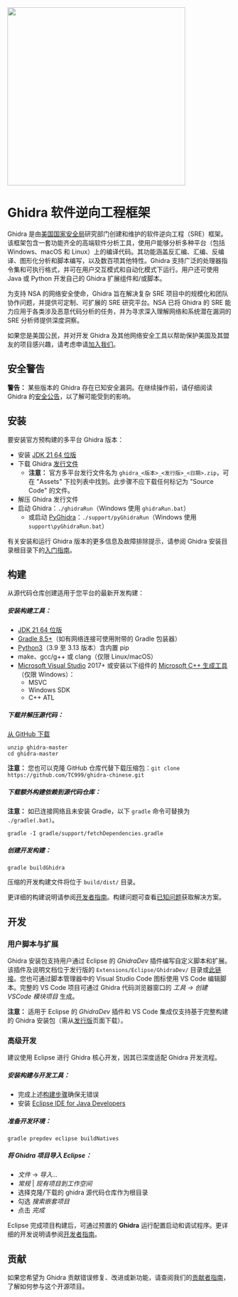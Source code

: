 <img src="Ghidra/Features/Base/src/main/resources/images/GHIDRA_3.png" width="400">

# Ghidra 软件逆向工程框架
Ghidra 是由[美国国家安全局][nsa]研究部门创建和维护的软件逆向工程（SRE）框架。该框架包含一套功能齐全的高端软件分析工具，使用户能够分析多种平台（包括 Windows、macOS 和 Linux）上的编译代码。其功能涵盖反汇编、汇编、反编译、图形化分析和脚本编写，以及数百项其他特性。Ghidra 支持广泛的处理器指令集和可执行格式，并可在用户交互模式和自动化模式下运行。用户还可使用 Java 或 Python 开发自己的 Ghidra 扩展组件和/或脚本。

为支持 NSA 的网络安全使命，Ghidra 旨在解决复杂 SRE 项目中的规模化和团队协作问题，并提供可定制、可扩展的 SRE 研究平台。NSA 已将 Ghidra 的 SRE 能力应用于各类涉及恶意代码分析的任务，并为寻求深入理解网络和系统潜在漏洞的 SRE 分析师提供深度洞察。

如果您是美国公民，并对开发 Ghidra 及其他网络安全工具以帮助保护美国及其盟友的项目感兴趣，请考虑申请[加入我们][career]。

## 安全警告
**警告：** 某些版本的 Ghidra 存在已知安全漏洞。在继续操作前，请仔细阅读 Ghidra 的[安全公告][security]，以了解可能受到的影响。

## 安装
要安装官方预构建的多平台 Ghidra 版本：
* 安装 [JDK 21 64 位版][jdk]
* 下载 Ghidra [发行文件][releases]
  - **注意：** 官方多平台发行文件名为 `ghidra_<版本>_<发行版>_<日期>.zip`，可在 "Assets" 下拉列表中找到。此步骤不应下载任何标记为 "Source Code" 的文件。
* 解压 Ghidra 发行文件
* 启动 Ghidra：`./ghidraRun`（Windows 使用 `ghidraRun.bat`）
  - 或启动 [PyGhidra][pyghidra]：`./support/pyGhidraRun`（Windows 使用 `support\pyGhidraRun.bat`）

有关安装和运行 Ghidra 版本的更多信息及故障排除提示，请参阅 Ghidra 安装目录根目录下的[入门指南][gettingstarted]。

## 构建
从源代码仓库创建适用于您平台的最新开发构建：

##### 安装构建工具：
* [JDK 21 64 位版][jdk]
* [Gradle 8.5+][gradle]（如有网络连接可使用附带的 Gradle 包装器）
* [Python3][python3]（3.9 至 3.13 版本）含内置 pip
* make、gcc/g++ 或 clang（仅限 Linux/macOS）
* [Microsoft Visual Studio][vs] 2017+ 或安装以下组件的 [Microsoft C++ 生成工具][vcbuildtools]（仅限 Windows）：
  - MSVC
  - Windows SDK
  - C++ ATL

##### 下载并解压源代码：
[从 GitHub 下载][master]
```
unzip ghidra-master
cd ghidra-master
```
**注意：** 您也可以克隆 GitHub 仓库代替下载压缩包：`git clone https://github.com/TC999/ghidra-chinese.git`

##### 下载额外构建依赖到源代码仓库：
**注意：** 如已连接网络且未安装 Gradle，以下 `gradle` 命令可替换为 `./gradle(.bat)`。
```
gradle -I gradle/support/fetchDependencies.gradle
```

##### 创建开发构建：
```
gradle buildGhidra
```
压缩的开发构建文件将位于 `build/dist/` 目录。

更详细的构建说明请参阅[开发者指南][devguide]。构建问题可查看[已知问题][known-issues]获取解决方案。

## 开发

### 用户脚本与扩展
Ghidra 安装包支持用户通过 Eclipse 的 *GhidraDev* 插件编写自定义脚本和扩展。该插件及说明文档位于发行版的 `Extensions/Eclipse/GhidraDev/` 目录或[此链接][ghidradev]。您也可通过脚本管理器中的 Visual Studio Code 图标使用 VS Code 编辑脚本。完整的 VS Code 项目可通过 Ghidra 代码浏览器窗口的 _工具 -> 创建 VSCode 模块项目_ 生成。

**注意：** 适用于 Eclipse 的 *GhidraDev* 插件和 VS Code 集成仅支持基于完整构建的 Ghidra 安装包（需从[发行版][releases]页面下载）。

### 高级开发
建议使用 Eclipse 进行 Ghidra 核心开发，因其已深度适配 Ghidra 开发流程。

##### 安装构建与开发工具：
* 完成上述[构建步骤](#build)确保无错误
* 安装 [Eclipse IDE for Java Developers][eclipse]

##### 准备开发环境：
``` 
gradle prepdev eclipse buildNatives
```

##### 将 Ghidra 项目导入 Eclipse：
* *文件* -> *导入...*
* *常规* | *现有项目到工作空间*
* 选择克隆/下载的 ghidra 源代码仓库作为根目录
* 勾选 *搜索嵌套项目*
* 点击 *完成*

Eclipse 完成项目构建后，可通过预置的 **Ghidra** 运行配置启动和调试程序。更详细的开发说明请参阅[开发者指南][devguide]。

## 贡献
如果您希望为 Ghidra 贡献错误修复、改进或新功能，请查阅我们的[贡献者指南][contrib]，了解如何参与这个开源项目。


[nsa]: https://www.nsa.gov
[contrib]: CONTRIBUTING.md
[devguide]: DevGuide.md
[gettingstarted]: GhidraDocs/GettingStarted.md
[known-issues]: DevGuide.md#known-issues
[career]: https://www.intelligencecareers.gov/nsa
[releases]: https://github.com/NationalSecurityAgency/ghidra/releases
[jdk]: https://adoptium.net/temurin/releases
[gradle]: https://gradle.org/releases/
[python3]: https://www.python.org/downloads/
[vs]: https://visualstudio.microsoft.com/vs/community/
[vcbuildtools]: https://visualstudio.microsoft.com/visual-cpp-build-tools/
[eclipse]: https://www.eclipse.org/downloads/packages/
[master]: https://github.com/NationalSecurityAgency/ghidra/archive/refs/heads/master.zip
[security]: https://github.com/NationalSecurityAgency/ghidra/security/advisories
[ghidradev]: GhidraBuild/EclipsePlugins/GhidraDev/GhidraDevPlugin/README.md
[pyghidra]: Ghidra/Features/PyGhidra/README.md
